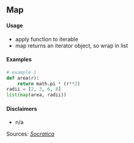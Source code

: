 ## Map

#### Usage

* apply function to iterable
* map returns an iterator object, so wrap in list

#### Examples

```python
# example 1
def area(r):
    return math.pi * (r**2)
radii = [2, 3, 6, 8]
list(map(area, radii))
```

#### Disclaimers

* n/a

Sources: [_Socratica_](https://youtu.be/hUes6y2b--0)